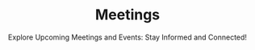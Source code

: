---
Type : "tags"
layout : "meetings"
title: "Meetings"
subtitle : "Explore Upcoming Meetings and Events: Stay Informed and Connected!"
---